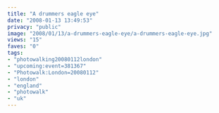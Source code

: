 ```yaml
---
title: "A drummers eagle eye"
date: "2008-01-13 13:49:53"
privacy: "public"
image: "2008/01/13/a-drummers-eagle-eye/a-drummers-eagle-eye.jpg"
views: "15"
faves: "0"
tags:
- "photowalking20080112london"
- "upcoming:event=381367"
- "Photowalk:London=20080112"
- "london"
- "england"
- "photowalk"
- "uk"
---
```


